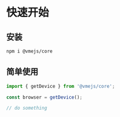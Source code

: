 # 快速开始

## 安装

```bash
npm i @vmejs/core
```

## 简单使用

```ts
import { getDevice } from '@vmejs/core';

const browser = getDevice();

// do something
```

<!-- 更多功能列表，请参阅 [functions list](/core/getDevice/)。 -->
